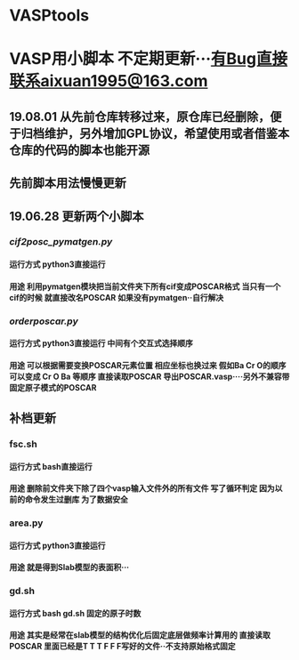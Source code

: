 # VASPtools
# VASP用小脚本 不定期更新···有Bug直接联系aixuan1995@163.com
## 19.08.01 从先前仓库转移过来，原仓库已经删除，便于归档维护，另外增加GPL协议，希望使用或者借鉴本仓库的代码的脚本也能开源
## 先前脚本用法慢慢更新
## 19.06.28 更新两个小脚本
### ***cif2posc_pymatgen.py***
#### 运行方式 python3直接运行
#### 用途 利用pymatgen模块把当前文件夹下所有cif变成POSCAR格式 当只有一个cif的时候 就直接改名POSCAR 如果没有pymatgen··自行解决
### ***orderposcar.py***
#### 运行方式 python3直接运行 中间有个交互式选择顺序
#### 用途 可以根据需要变换POSCAR元素位置 相应坐标也换过来 假如Ba Cr O的顺序 可以变成 Cr O Ba 等顺序 直接读取POSCAR 导出POSCAR.vasp····**另外不兼容带固定原子模式的POSCAR**


## 补档更新
### fsc.sh
#### 运行方式 bash直接运行
#### 用途 删除前文件夹下除了四个vasp输入文件外的所有文件 写了循环判定 因为以前的命令发生过删库 为了数据安全 
### area.py
#### 运行方式 python3直接运行
#### 用途 就是得到Slab模型的表面积···
### gd.sh
#### 运行方式 bash gd.sh 固定的原子时数
#### 用途 其实是经常在slab模型的结构优化后固定底层做频率计算用的 直接读取POSCAR 里面已经是T T T F F F写好的文件··不支持原始格式固定

